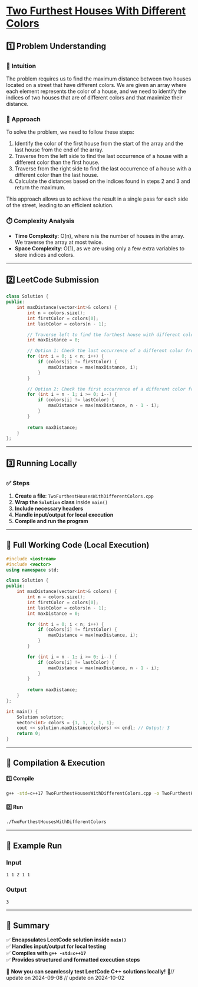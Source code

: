 # **[Two Furthest Houses With Different Colors](https://leetcode.com/problems/two-furthest-houses-with-different-colors/description/)**  

## **1️⃣ Problem Understanding**  
### **📌 Intuition**  
The problem requires us to find the maximum distance between two houses located on a street that have different colors. We are given an array where each element represents the color of a house, and we need to identify the indices of two houses that are of different colors and that maximize their distance.

### **🚀 Approach**  
To solve the problem, we need to follow these steps:
1. Identify the color of the first house from the start of the array and the last house from the end of the array.
2. Traverse from the left side to find the last occurrence of a house with a different color than the first house.
3. Traverse from the right side to find the last occurrence of a house with a different color than the last house.
4. Calculate the distances based on the indices found in steps 2 and 3 and return the maximum.

This approach allows us to achieve the result in a single pass for each side of the street, leading to an efficient solution.

### **⏱️ Complexity Analysis**  
- **Time Complexity**: O(n), where n is the number of houses in the array. We traverse the array at most twice.
- **Space Complexity**: O(1), as we are using only a few extra variables to store indices and colors.

---  

## **2️⃣ LeetCode Submission**  
```cpp
class Solution {
public:
    int maxDistance(vector<int>& colors) {
        int n = colors.size();
        int firstColor = colors[0];
        int lastColor = colors[n - 1];

        // Traverse left to find the farthest house with different color from first house
        int maxDistance = 0;

        // Option 1: Check the last occurrence of a different color from the start
        for (int i = 0; i < n; i++) {
            if (colors[i] != firstColor) {
                maxDistance = max(maxDistance, i);
            }
        }

        // Option 2: Check the first occurrence of a different color from the end
        for (int i = n - 1; i >= 0; i--) {
            if (colors[i] != lastColor) {
                maxDistance = max(maxDistance, n - 1 - i);
            }
        }
        
        return maxDistance;
    }
};  
```

---  

## **3️⃣ Running Locally**  
### **✅ Steps**  
1. **Create a file**: `TwoFurthestHousesWithDifferentColors.cpp`  
2. **Wrap the `Solution` class** inside `main()`  
3. **Include necessary headers**  
4. **Handle input/output for local execution**  
5. **Compile and run the program**  

---  

## **📝 Full Working Code (Local Execution)**  
```cpp
#include <iostream>
#include <vector>
using namespace std;

class Solution {
public:
    int maxDistance(vector<int>& colors) {
        int n = colors.size();
        int firstColor = colors[0];
        int lastColor = colors[n - 1];
        int maxDistance = 0;

        for (int i = 0; i < n; i++) {
            if (colors[i] != firstColor) {
                maxDistance = max(maxDistance, i);
            }
        }

        for (int i = n - 1; i >= 0; i--) {
            if (colors[i] != lastColor) {
                maxDistance = max(maxDistance, n - 1 - i);
            }
        }
        
        return maxDistance;
    }
};

int main() {
    Solution solution;
    vector<int> colors = {1, 1, 2, 1, 1};
    cout << solution.maxDistance(colors) << endl; // Output: 3
    return 0;
}
```  

---  

## **🔧 Compilation & Execution**  
#### **1️⃣ Compile**  
```bash
g++ -std=c++17 TwoFurthestHousesWithDifferentColors.cpp -o TwoFurthestHousesWithDifferentColors
```  

#### **2️⃣ Run**  
```bash
./TwoFurthestHousesWithDifferentColors
```  

---  

## **🎯 Example Run**  
### **Input**  
```
1 1 2 1 1
```  
### **Output**  
```
3
```  

---  

## **📌 Summary**  
✅ **Encapsulates LeetCode solution inside `main()`**  
✅ **Handles input/output for local testing**  
✅ **Compiles with `g++ -std=c++17`**  
✅ **Provides structured and formatted execution steps**  

🚀 **Now you can seamlessly test LeetCode C++ solutions locally!** 🚀// update on 2024-09-08
// update on 2024-10-02
